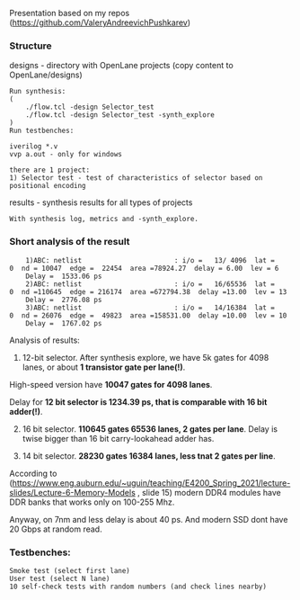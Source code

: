 Presentation based on my repos (https://github.com/ValeryAndreevichPushkarev)

### Structure


designs - directory with OpenLane projects (copy content to OpenLane/designs)

	Run synthesis:
	(
		./flow.tcl -design Selector_test
		./flow.tcl -design Selector_test -synth_explore 
	)
	Run testbenches:

	iverilog *.v
	vvp a.out - only for windows

	there are 1 project:
	1) Selector test - test of characteristics of selector based on positional encoding


results - synthesis results for all types of projects

	With synthesis log, metrics and -synth_explore.
### Short analysis of the result

		1)ABC: netlist                       : i/o =   13/ 4096  lat =    0  nd = 10047  edge =  22454  area =78924.27  delay = 6.00  lev = 6
		Delay =  1533.06 ps 
		2)ABC: netlist                       : i/o =   16/65536  lat =    0  nd =110645  edge = 216174  area =672794.38  delay =13.00  lev = 13
		Delay =  2776.08 ps
		3)ABC: netlist                       : i/o =   14/16384  lat =    0  nd = 26076  edge =  49823  area =158531.00  delay =10.00  lev = 10
		Delay =  1767.02 ps

Analysis of results:
1) 12-bit selector. After synthesis explore, we have 5k gates for 4098 lanes, or about **1 transistor gate per lane(!)**.

High-speed version have **10047 gates for 4098 lanes**.

Delay for **12 bit selector is 1234.39 ps, that is comparable with 16 bit adder(!)**.

2) 16 bit selector. **110645 gates 65536 lanes, 2 gates per lane**. Delay is twise bigger than 16 bit carry-lookahead adder has.

3) 14 bit selector. **28230 gates 16384 lanes, less tnat 2 gates per line**. 

According to (https://www.eng.auburn.edu/~uguin/teaching/E4200_Spring_2021/lecture-slides/Lecture-6-Memory-Models , slide 15) modern DDR4 modules have DDR banks that works only on 100-255 Mhz.

Anyway, on 7nm and less delay is about 40 ps. And modern SSD dont have 20 Gbps at random read.
    

### Testbenches:
	Smoke test (select first lane)
  	User test (select N lane)
	10 self-check tests with random numbers (and check lines nearby)
